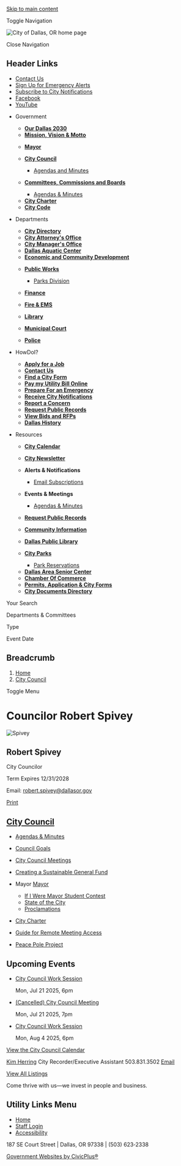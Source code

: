 [Skip to main content](https://www.dallasor.gov/citycouncil/page/councilor-robert-spivey/)

Toggle Navigation

![City of Dallas, OR home page](https://www.dallasor.gov/themes/custom/dallasor/dallasor_theme/logo.png)

Close Navigation

## Header Links

- [Contact Us](https://www.dallasor.gov/contact-us)
- [Sign Up for Emergency Alerts](https://oralert.gov "(opens in a new window)")
- [Subscribe to City Notifications](https://www.dallasor.gov/portal)
- [Facebook](https://www.facebook.com/cityofdallasoregon "(opens in a new window)")
- [YouTube](https://www.youtube.com/channel/UCeQF36OlkxileNNSUa0-GDQ "(opens in a new window)")

<!--THE END-->

- Government
  
  - [**Our Dallas 2030**](https://www.dallasor.gov/node/5769)
  - [**Mission, Vision &amp; Motto**](https://www.dallasor.gov/node/2366)
  
  <!--THE END-->
  
  - [**Mayor**](https://www.dallasor.gov/node/3056)
  - [**City Council**](https://www.dallasor.gov/citycouncil)
    
    - [Agendas and Minutes](https://www.dallasor.gov/meetings)
  
  <!--THE END-->
  
  - [**Committees, Commissions and Boards**](https://www.dallasor.gov/bc)
    
    - [Agendas &amp; Minutes](https://www.dallasor.gov/meetings?field_smart_date_value_1=&field_smart_date_end_value=&combine=&department=All&boards-commissions=80)
  
  <!--THE END-->
  
  - [**City Charter**](https://www.dallasor.gov/node/3073)
  - [**City Code**](https://dallasor.municipalcodeonline.com "(opens in a new window)")
- Departments
  
  - [**City Directory**](https://www.dallasor.gov/directory)
  - [**City Attorney's Office**](https://www.dallasor.gov/node/2206)
  - [**City Manager's Office**](https://www.dallasor.gov/node/74)
  - [**Dallas Aquatic Center**](https://www.dallasor.gov/aquaticcenter)
  - [**Economic and Community Development**](https://www.dallasor.gov/ecd)
  
  <!--THE END-->
  
  - [**Public Works**](https://www.dallasor.gov/publicworks)
    
    - [Parks Division](https://www.dallasor.gov/node/2701)
  - [**Finance**](https://www.dallasor.gov/finance)
  - [**Fire &amp; EMS**](https://www.dallasor.gov/fire)
  - [**Library**](https://www.dallasor.gov/library)
  - [**Municipal Court**](https://www.dallasor.gov/municipalcourt)
  
  <!--THE END-->
  
  - [**Police**](https://www.dallasor.gov/police)
  
  <!--THE END-->
- HowDoI?
  
  - [**Apply for a Job**](https://www.governmentjobs.com/careers/dallasor "(opens in a new window)")
  - [**Contact Us**](https://www.dallasor.gov/contact-us)
  - [**Find a City Form**](https://www.dallasor.gov/forms)
  - [**Pay my Utility Bill Online**](https://www.dallasor.gov/node/2818)
  
  <!--THE END-->
  
  - [**Prepare For an Emergency**](https://www.dallasor.gov/node/2553)
  - [**Receive City Notifications**](https://www.dallasor.gov/portal)
  - [**Report a Concern**](https://www.dallasor.gov/node/3256)
  - [**Request Public Records**](https://www.dallasor.gov/node/2388)
  
  <!--THE END-->
  
  - [**View Bids and RFPs**](https://www.dallasor.gov/node/5882)
  - [**Dallas History**](https://www.dallasor.gov/node/3260)
  
  <!--THE END-->
- Resources
  
  - [**City Calendar**](https://www.dallasor.gov/calendar)
  - [**City Newsletter**](https://www.dallasor.gov/node/5869)
  - **Alerts &amp; Notifications**
    
    - [Email Subscriptions](https://www.dallasor.gov/portal)
  - **Events &amp; Meetings**
    
    - [Agendas &amp; Minutes](https://www.dallasor.gov/meetings)
  - [**Request Public Records**](https://www.dallasor.gov/node/2388)
  
  <!--THE END-->
  
  - [**Community Information**](https://www.dallasor.gov/node/7017)
  - [**Dallas Public Library**](https://www.dallasor.gov/library)
  - [**City Parks**](https://www.dallasor.gov/node/2716)
    
    - [Park Reservations](https://www.dallasor.gov/node/2707)
  
  <!--THE END-->
  
  - [**Dallas Area Senior Center**](https://dallasareaseniors.org/about.html "(opens in a new window)")
  - [**Chamber Of Commerce**](https://dallasoregon.org "(opens in a new window)")
  - [**Permits, Application &amp; City Forms**](https://www.dallasor.gov/forms)
  - [**City Documents Directory**](https://www.dallasor.gov/document-library)
  
  <!--THE END-->

Your Search

Departments &amp; Committees

Type

Event Date

## Breadcrumb

1. [Home](https://www.dallasor.gov)
2. [City Council](https://www.dallasor.gov/citycouncil)

Toggle Menu

# Councilor Robert Spivey

![Spivey](https://www.dallasor.gov/sites/g/files/vyhlif12941/files/styles/full_node_primary/public/media/citycouncil/image/18921/rs_3.jpg?itok=d3VZQL39)

## Robert Spivey

City Councilor

Term Expires 12/31/2028

Email: [robert.spivey@dallasor.gov](mailto:robert.spivey@dallasor.gov)

[Print](https://www.dallasor.gov/print/pdf/node/6687)

## [City Council](https://www.dallasor.gov/citycouncil)

- [Agendas &amp; Minutes](https://www.dallasor.gov/meetings?field_smart_date_value_1=&field_smart_date_end_value=&combine=&department=All&boards-commissions=98)
- [Council Goals](https://www.dallasor.gov/citycouncil/page/council-goals)
- [City Council Meetings](https://www.dallasor.gov/citycouncil/page/city-council-meetings)
- [Creating a Sustainable General Fund](https://www.dallasor.gov/citycouncil/page/creating-sustainable-general-fund)
- Mayor [Mayor](https://www.dallasor.gov/citycouncil/page/mayor)
  
  - [If I Were Mayor Student Contest](https://www.dallasor.gov/citycouncil/page/if-i-were-mayor-student-contest)
  - [State of the City](https://www.dallasor.gov/citycouncil/page/state-city)
  - [Proclamations](https://www.dallasor.gov/citycouncil/page/proclamations)
- [City Charter](https://www.dallasor.gov/bc/page/dallas-city-charter)
- [Guide for Remote Meeting Access](https://www.dallasor.gov/citycouncil/page/guide-remote-meeting-access)
- [Peace Pole Project](https://www.dallasor.gov/community/page/peace-pole-project)

## Upcoming Events

- [City Council Work Session](https://www.dallasor.gov/citycouncil/meeting/city-council-work-session-54)
  
  Mon, Jul 21 2025, 6pm
- [(Cancelled) City Council Meeting](https://www.dallasor.gov/citycouncil/meeting/cancelled-city-council-meeting-4)
  
  Mon, Jul 21 2025, 7pm
- [City Council Work Session](https://www.dallasor.gov/citycouncil/meeting/city-council-work-session-49)
  
  Mon, Aug 4 2025, 6pm

[View the City Council Calendar](https://www.dallasor.gov/calendar?boards-commissions=98)

[Kim Herring](https://www.dallasor.gov/citymanager/directory-listing/kim-herring) City Recorder/Executive Assistant 503.831.3502 [Email](https://www.dallasor.gov/email-contact/node/3886/field_email/sidebar_standard "Email Kim Herring (opens in a new window)")

[View All Listings](https://www.dallasor.gov/directory)

Come thrive with us—we invest in people and business.

## Utility Links Menu

- [Home](https://www.dallasor.gov)
- [Staff Login](https://www.dallasor.gov/login?destination=%2Fcitycouncil%2Fpage%2Fcouncilor-robert-spivey)
- [Accessibility](https://www.dallasor.gov/citymanager/page/website-accessibility)

187 SE Court Street | Dallas, OR 97338 | (503) 623‑2338

[Government Websites by CivicPlus®](https://www.civicplus.com "(opens in a new window)")